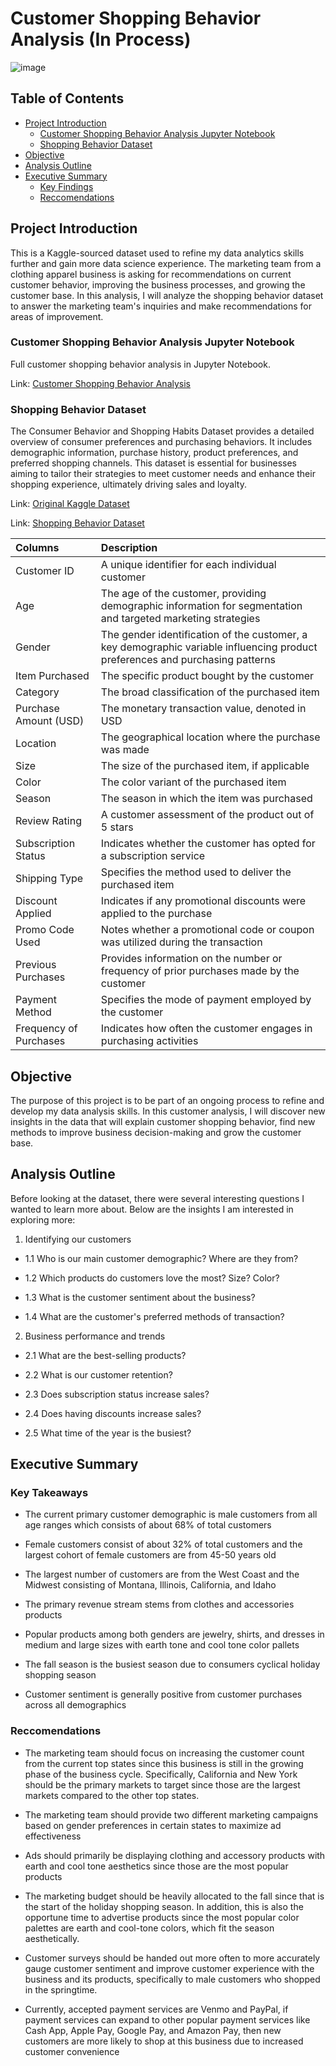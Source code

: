 # Customer Shopping Behavior Analysis (In Process)

![image](https://github.com/jasondo-da/shopping_behavior_analysis/assets/138195365/2b6691bd-bebe-4c97-a1f0-ebcdbcfb3b4a)

## Table of Contents

- [Project Introduction](#project-introduction)
    - [Customer Shopping Behavior Analysis Jupyter Notebook](#customer-shopping-behavior-analysis-jupyter-notebook)
    - [Shopping Behavior Dataset](#shopping-behavior-dataset)
- [Objective](#objective)
- [Analysis Outline](#analysis-outline)
- [Executive Summary](#executive-summary)
    - [Key Findings](#key-findings)
    - [Reccomendations](#reccomendations)

## Project Introduction

This is a Kaggle-sourced dataset used to refine my data analytics skills further and gain more data science experience. The marketing team from a clothing apparel business is asking for recommendations on current customer behavior, improving the business processes, and growing the customer base. In this analysis, I will analyze the shopping behavior dataset to answer the marketing team's inquiries and make recommendations for areas of improvement.

### Customer Shopping Behavior Analysis Jupyter Notebook
Full customer shopping behavior analysis in Jupyter Notebook.

Link: [Customer Shopping Behavior Analysis](https://github.com/jasondo-da/shopping_behavior_analysis/blob/main/shopping_behavior_analysis.ipynb)

### Shopping Behavior Dataset

The Consumer Behavior and Shopping Habits Dataset provides a detailed overview of consumer preferences and purchasing behaviors. It includes demographic information, purchase history, product preferences, and preferred shopping channels. This dataset is essential for businesses aiming to tailor their strategies to meet customer needs and enhance their shopping experience, ultimately driving sales and loyalty.

Link: [Original Kaggle Dataset](https://www.kaggle.com/datasets/zeesolver/consumer-behavior-and-shopping-habits-dataset/)

Link: [Shopping Behavior Dataset](https://github.com/jasondo-da/shopping_behavior_analysis/blob/main/shopping_behavior_updated.csv)

| Columns | Description |
| :------------- | :------------ |
| Customer ID | A unique identifier for each individual customer |
| Age | The age of the customer, providing demographic information for segmentation and targeted marketing strategies |
| Gender | The gender identification of the customer, a key demographic variable influencing product preferences and purchasing patterns |
| Item Purchased | The specific product bought by the customer |
| Category | The broad classification of the purchased item |
| Purchase Amount (USD) | The monetary transaction value, denoted in USD |
| Location | The geographical location where the purchase was made |
| Size | The size of the purchased item, if applicable |
| Color | The color variant of the purchased item |
| Season | The season in which the item was purchased |
| Review Rating | A customer assessment of the product out of 5 stars |
| Subscription Status | Indicates whether the customer has opted for a subscription service |
| Shipping Type | Specifies the method used to deliver the purchased item |
| Discount Applied | Indicates if any promotional discounts were applied to the purchase |
| Promo Code Used | Notes whether a promotional code or coupon was utilized during the transaction |
| Previous Purchases | Provides information on the number or frequency of prior purchases made by the customer |
| Payment Method | Specifies the mode of payment employed by the customer |
| Frequency of Purchases | Indicates how often the customer engages in purchasing activities | 

## Objective

The purpose of this project is to be part of an ongoing process to refine and develop my data analysis skills. In this customer analysis, I will discover new insights in the data that will explain customer shopping behavior, find new methods to improve business decision-making and grow the customer base. 

## Analysis Outline

Before looking at the dataset, there were several interesting questions I wanted to learn more about. Below are the insights I am interested in exploring more:

1. Identifying our customers

- 1.1 Who is our main customer demographic? Where are they from?
   
- 1.2 Which products do customers love the most? Size? Color?
   
- 1.3 What is the customer sentiment about the business?
   
- 1.4 What are the customer's preferred methods of transaction?
   
2. Business performance and trends
   
- 2.1 What are the best-selling products?
  
- 2.2 What is our customer retention?
  
- 2.3 Does subscription status increase sales?
  
- 2.4 Does having discounts increase sales?
  
- 2.5 What time of the year is the busiest?

## Executive Summary

### Key Takeaways

- The current primary customer demographic is male customers from all age ranges which consists of about 68% of total customers

- Female customers consist of about 32% of total customers and the largest cohort of female customers are from 45-50 years old

- The largest number of customers are from the West Coast and the Midwest consisting of Montana, Illinois, California, and Idaho 

- The primary revenue stream stems from clothes and accessories products

- Popular products among both genders are jewelry, shirts, and dresses in medium and large sizes with earth tone and cool tone color pallets

- The fall season is the busiest season due to consumers cyclical holiday shopping season

- Customer sentiment is generally positive from customer purchases across all demographics


### Reccomendations

- The marketing team should focus on increasing the customer count from the current top states since this business is still in the growing phase of the business cycle. Specifically, California and New York should be the primary markets to target since those are the largest markets compared to the other top states.

- The marketing team should provide two different marketing campaigns based on gender preferences in certain states to maximize ad effectiveness

- Ads should primarily be displaying clothing and accessory products with earth and cool tone aesthetics since those are the most popular products

- The marketing budget should be heavily allocated to the fall since that is the start of the holiday shopping season. In addition, this is also the opportune time to advertise products since the most popular color palettes are earth and cool-tone colors, which fit the season aesthetically.

- Customer surveys should be handed out more often to more accurately gauge customer sentiment and improve customer experience with the business and its products, specifically to male customers who shopped in the springtime.

- Currently, accepted payment services are Venmo and PayPal, if payment services can expand to other popular payment services like Cash App, Apple Pay, Google Pay, and Amazon Pay, then new customers are more likely to shop at this business due to increased customer convenience
